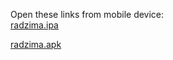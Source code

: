 Open these links from mobile device:<br>
[radzima.ipa](https://app.bitrise.io/app/dad7735308af242c/build/ed448a83-ab65-4389-a4cd-598cbb04e642/artifact/7a95e627c901ba87/p/fb59118a5312cb30cf827014ba0ef9ce)

[radzima.apk](https://app.bitrise.io/app/dad7735308af242c/build/ed448a83-ab65-4389-a4cd-598cbb04e642/artifact/48a7ffef09f72213/p/4982211e44831c91d7d23d71e12b2384)


